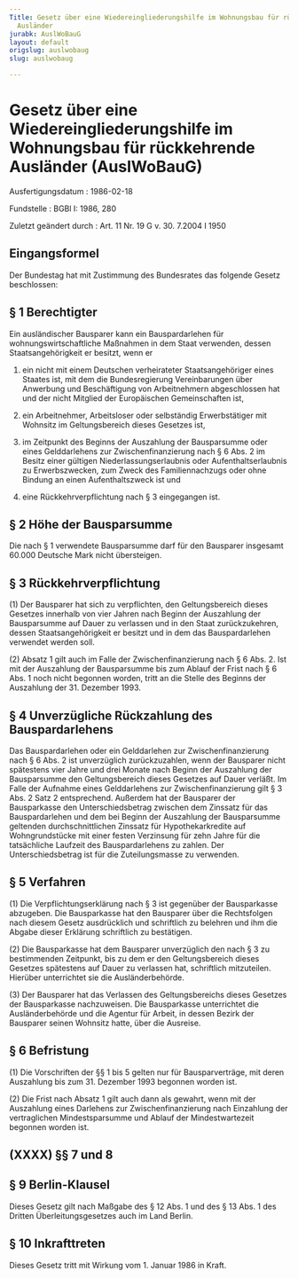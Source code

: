 ```yaml
---
Title: Gesetz über eine Wiedereingliederungshilfe im Wohnungsbau für rückkehrende
  Ausländer
jurabk: AuslWoBauG
layout: default
origslug: auslwobaug
slug: auslwobaug

---
```


# Gesetz über eine Wiedereingliederungshilfe im Wohnungsbau für rückkehrende Ausländer (AuslWoBauG)

Ausfertigungsdatum
:   1986-02-18

Fundstelle
:   BGBl I: 1986, 280

Zuletzt geändert durch
:   Art. 11 Nr. 19 G v. 30. 7.2004 I 1950

## Eingangsformel

Der Bundestag hat mit Zustimmung des Bundesrates das folgende Gesetz
beschlossen:

## § 1 Berechtigter

Ein ausländischer Bausparer kann ein Bauspardarlehen für
wohnungswirtschaftliche Maßnahmen in dem Staat verwenden, dessen
Staatsangehörigkeit er besitzt, wenn er

1.  ein nicht mit einem Deutschen verheirateter Staatsangehöriger eines
    Staates ist, mit dem die Bundesregierung Vereinbarungen über Anwerbung
    und Beschäftigung von Arbeitnehmern abgeschlossen hat und der nicht
    Mitglied der Europäischen Gemeinschaften ist,


2.  ein Arbeitnehmer, Arbeitsloser oder selbständig Erwerbstätiger mit
    Wohnsitz im Geltungsbereich dieses Gesetzes ist,


3.  im Zeitpunkt des Beginns der Auszahlung der Bausparsumme oder eines
    Gelddarlehens zur Zwischenfinanzierung nach § 6 Abs. 2 im Besitz einer
    gültigen Niederlassungserlaubnis oder Aufenthaltserlaubnis zu
    Erwerbszwecken, zum Zweck des Familiennachzugs oder ohne Bindung an
    einen Aufenthaltszweck ist und


4.  eine Rückkehrverpflichtung nach § 3 eingegangen ist.

## § 2 Höhe der Bausparsumme

Die nach § 1 verwendete Bausparsumme darf für den Bausparer insgesamt
60\.000 Deutsche Mark nicht übersteigen.

## § 3 Rückkehrverpflichtung

(1) Der Bausparer hat sich zu verpflichten, den Geltungsbereich dieses
Gesetzes innerhalb von vier Jahren nach Beginn der Auszahlung der
Bausparsumme auf Dauer zu verlassen und in den Staat zurückzukehren,
dessen Staatsangehörigkeit er besitzt und in dem das Bauspardarlehen
verwendet werden soll.

(2) Absatz 1 gilt auch im Falle der Zwischenfinanzierung nach § 6 Abs.
2\. Ist mit der Auszahlung der Bausparsumme bis zum Ablauf der Frist
nach § 6 Abs. 1 noch nicht begonnen worden, tritt an die Stelle des
Beginns der Auszahlung der 31. Dezember 1993.

## § 4 Unverzügliche Rückzahlung des Bauspardarlehens

Das Bauspardarlehen oder ein Gelddarlehen zur Zwischenfinanzierung
nach § 6 Abs. 2 ist unverzüglich zurückzuzahlen, wenn der Bausparer
nicht spätestens vier Jahre und drei Monate nach Beginn der Auszahlung
der Bausparsumme den Geltungsbereich dieses Gesetzes auf Dauer
verläßt. Im Falle der Aufnahme eines Gelddarlehens zur
Zwischenfinanzierung gilt § 3 Abs. 2 Satz 2 entsprechend. Außerdem hat
der Bausparer der Bausparkasse den Unterschiedsbetrag zwischen dem
Zinssatz für das Bauspardarlehen und dem bei Beginn der Auszahlung der
Bausparsumme geltenden durchschnittlichen Zinssatz für
Hypothekarkredite auf Wohngrundstücke mit einer festen Verzinsung für
zehn Jahre für die tatsächliche Laufzeit des Bauspardarlehens zu
zahlen. Der Unterschiedsbetrag ist für die Zuteilungsmasse zu
verwenden.

## § 5 Verfahren

(1) Die Verpflichtungserklärung nach § 3 ist gegenüber der
Bausparkasse abzugeben. Die Bausparkasse hat den Bausparer über die
Rechtsfolgen nach diesem Gesetz ausdrücklich und schriftlich zu
belehren und ihm die Abgabe dieser Erklärung schriftlich zu
bestätigen.

(2) Die Bausparkasse hat dem Bausparer unverzüglich den nach § 3 zu
bestimmenden Zeitpunkt, bis zu dem er den Geltungsbereich dieses
Gesetzes spätestens auf Dauer zu verlassen hat, schriftlich
mitzuteilen. Hierüber unterrichtet sie die Ausländerbehörde.

(3) Der Bausparer hat das Verlassen des Geltungsbereichs dieses
Gesetzes der Bausparkasse nachzuweisen. Die Bausparkasse unterrichtet
die Ausländerbehörde und die Agentur für Arbeit, in dessen Bezirk der
Bausparer seinen Wohnsitz hatte, über die Ausreise.

## § 6 Befristung

(1) Die Vorschriften der §§ 1 bis 5 gelten nur für Bausparverträge,
mit deren Auszahlung bis zum 31. Dezember 1993 begonnen worden ist.

(2) Die Frist nach Absatz 1 gilt auch dann als gewahrt, wenn mit der
Auszahlung eines Darlehens zur Zwischenfinanzierung nach Einzahlung
der vertraglichen Mindestsparsumme und Ablauf der Mindestwartezeit
begonnen worden ist.

## (XXXX) §§ 7 und 8

## § 9 Berlin-Klausel

Dieses Gesetz gilt nach Maßgabe des § 12 Abs. 1 und des § 13 Abs. 1
des Dritten Überleitungsgesetzes auch im Land Berlin.

## § 10 Inkrafttreten

Dieses Gesetz tritt mit Wirkung vom 1. Januar 1986 in Kraft.

